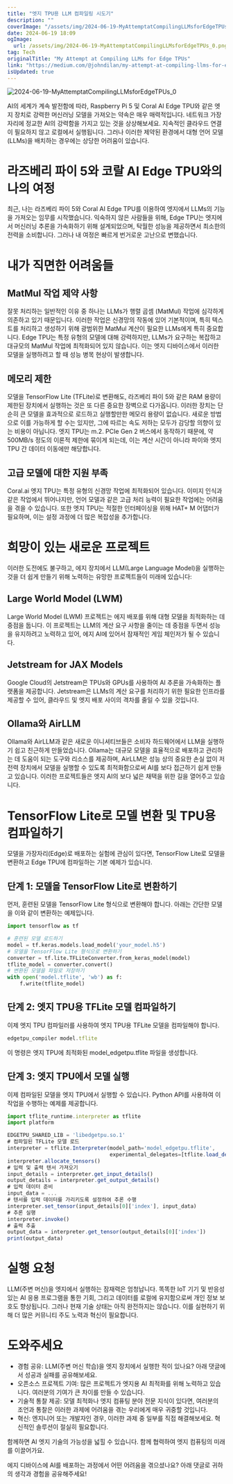 ```yaml
---
title: "엣지 TPU용 LLM 컴파일링 시도기"
description: ""
coverImage: "/assets/img/2024-06-19-MyAttemptatCompilingLLMsforEdgeTPUs_0.png"
date: 2024-06-19 18:09
ogImage:
  url: /assets/img/2024-06-19-MyAttemptatCompilingLLMsforEdgeTPUs_0.png
tag: Tech
originalTitle: "My Attempt at Compiling LLMs for Edge TPUs"
link: "https://medium.com/@johndilan/my-attempt-at-compiling-llms-for-edge-tpus-897a62b4ce11"
isUpdated: true
---
```


![2024-06-19-MyAttemptatCompilingLLMsforEdgeTPUs_0](/assets/img/2024-06-19-MyAttemptatCompilingLLMsforEdgeTPUs_0.png)

AI의 세계가 계속 발전함에 따라, Raspberry Pi 5 및 Coral AI Edge TPU와 같은 엣지 장치로 강력한 머신러닝 모델을 가져오는 약속은 매우 매력적입니다. 네트워크 가장자리에 정교한 AI의 강력함을 가지고 있는 것을 상상해보세요. 지속적인 클라우드 연결이 필요하지 않고 로컬에서 실행됩니다. 그러나 이러한 제약된 환경에서 대형 언어 모델(LLMs)을 배치하는 경우에는 상당한 어려움이 있습니다.

# 라즈베리 파이 5와 코랄 AI Edge TPU와의 나의 여정

최근, 나는 라즈베리 파이 5와 Coral AI Edge TPU를 이용하여 엣지에서 LLMs의 기능을 가져오는 임무를 시작했습니다. 익숙하지 않은 사람들을 위해, Edge TPU는 엣지에서 머신러닝 추론을 가속화하기 위해 설계되었으며, 탁월한 성능을 제공하면서 최소한의 전력을 소비합니다. 그러나 내 여정은 빠르게 번거로운 고난으로 변했습니다.

<!-- cozy-coder - 수평 -->

<ins class="adsbygoogle"
     style="display:block"
     data-ad-client="ca-pub-4877378276818686"
     data-ad-slot="1107185301"
     data-ad-format="auto"
     data-full-width-responsive="true"></ins>

<script>
     (adsbygoogle = window.adsbygoogle || []).push({});
</script>

# 내가 직면한 어려움들

## MatMul 작업 제약 사항

잘못 처리하는 일반적인 이유 중 하나는 LLMs가 행렬 곱셈 (MatMul) 작업에 심각하게 의존하고 있기 때문입니다. 이러한 작업은 신경망의 작동에 있어 기본적이며, 특히 텍스트를 처리하고 생성하기 위해 광범위한 MatMul 계산이 필요한 LLMs에게 특히 중요합니다. Edge TPU는 특정 유형의 모델에 대해 강력하지만, LLMs가 요구하는 복잡하고 대규모의 MatMul 작업에 최적화되어 있지 않습니다. 이는 엣지 디바이스에서 이러한 모델을 실행하려고 할 때 성능 병목 현상이 발생합니다.

## 메모리 제한

<!-- cozy-coder - 수평 -->

<ins class="adsbygoogle"
     style="display:block"
     data-ad-client="ca-pub-4877378276818686"
     data-ad-slot="1107185301"
     data-ad-format="auto"
     data-full-width-responsive="true"></ins>

<script>
     (adsbygoogle = window.adsbygoogle || []).push({});
</script>

모델을 TensorFlow Lite (TFLite)로 변환해도, 라즈베리 파이 5와 같은 RAM 용량이 제한된 장치에서 실행하는 것은 또 다른 중요한 장벽으로 다가옵니다. 이러한 장치는 단순히 큰 모델을 효과적으로 로드하고 실행할만한 메모리 용량이 없습니다. 새로운 방법으로 이를 가능하게 할 수는 있지만, 그에 따르는 속도 저하는 모두가 감당할 의향이 있는 비용이 아닙니다. 엣지 TPU는 m.2. PCIe Gen 2 버스에서 동작하기 때문에, 약 500MB/s 정도의 이론적 제한에 묶이게 되는데, 이는 계산 시간이 아니라 파이와 엣지 TPU 간 데이터 이동에만 해당합니다.

## 고급 모델에 대한 지원 부족

Coral.ai 엣지 TPU는 특정 유형의 신경망 작업에 최적화되어 있습니다. 이미지 인식과 같은 작업에서 뛰어나지만, 언어 모델과 같은 고급 처리 능력이 필요한 작업에는 어려움을 겪을 수 있습니다. 또한 엣지 TPU는 적절한 인터페이싱을 위해 HAT+ M 어댑터가 필요하며, 이는 설정 과정에 더 많은 복잡성을 추가합니다.

# 희망이 있는 새로운 프로젝트

<!-- cozy-coder - 수평 -->

<ins class="adsbygoogle"
     style="display:block"
     data-ad-client="ca-pub-4877378276818686"
     data-ad-slot="1107185301"
     data-ad-format="auto"
     data-full-width-responsive="true"></ins>

<script>
     (adsbygoogle = window.adsbygoogle || []).push({});
</script>

이러한 도전에도 불구하고, 에지 장치에서 LLM(Large Language Model)을 실행하는 것을 더 쉽게 만들기 위해 노력하는 유망한 프로젝트들이 미래에 있습니다:

## Large World Model (LWM)

Large World Model (LWM) 프로젝트는 에지 배포를 위해 대형 모델을 최적화하는 데 중점을 둡니다. 이 프로젝트는 LLM의 계산 요구 사항을 줄이는 데 중점을 두면서 성능을 유지하려고 노력하고 있어, 에지 AI에 있어서 잠재적인 게임 체인저가 될 수 있습니다.

## Jetstream for JAX Models

<!-- cozy-coder - 수평 -->

<ins class="adsbygoogle"
     style="display:block"
     data-ad-client="ca-pub-4877378276818686"
     data-ad-slot="1107185301"
     data-ad-format="auto"
     data-full-width-responsive="true"></ins>

<script>
     (adsbygoogle = window.adsbygoogle || []).push({});
</script>

Google Cloud의 Jetstream은 TPUs와 GPUs를 사용하여 AI 추론을 가속화하는 플랫폼을 제공합니다. Jetstream은 LLMs의 계산 요구를 처리하기 위한 필요한 인프라를 제공할 수 있어, 클라우드 및 엣지 배포 사이의 격차를 줄일 수 있을 것입니다.

## Ollama와 AirLLM

Ollama와 AirLLM과 같은 새로운 이니셔티브들은 소비자 하드웨어에서 LLM을 실행하기 쉽고 친근하게 만들었습니다. Ollama는 대규모 모델을 효율적으로 배포하고 관리하는 데 도움이 되는 도구와 리소스를 제공하며, AirLLM은 성능 상의 중요한 손실 없이 저전력 장치에서 모델을 실행할 수 있도록 최적화함으로써 AI를 보다 접근하기 쉽게 만들고 있습니다. 이러한 프로젝트들은 엣지 AI의 보다 넓은 채택을 위한 길을 열어주고 있습니다.

# TensorFlow Lite로 모델 변환 및 TPU용 컴파일하기

<!-- cozy-coder - 수평 -->

<ins class="adsbygoogle"
     style="display:block"
     data-ad-client="ca-pub-4877378276818686"
     data-ad-slot="1107185301"
     data-ad-format="auto"
     data-full-width-responsive="true"></ins>

<script>
     (adsbygoogle = window.adsbygoogle || []).push({});
</script>

모델을 가장자리(Edge)로 배포하는 실험에 관심이 있다면, TensorFlow Lite로 모델을 변환하고 Edge TPU에 컴파일하는 기본 예제가 있습니다.

## 단계 1: 모델을 TensorFlow Lite로 변환하기

먼저, 훈련된 모델을 TensorFlow Lite 형식으로 변환해야 합니다. 아래는 간단한 모델을 이와 같이 변환하는 예제입니다.

```python
import tensorflow as tf

# 훈련된 모델 로드하기
model = tf.keras.models.load_model('your_model.h5')
# 모델을 TensorFlow Lite 형식으로 변환하기
converter = tf.lite.TFLiteConverter.from_keras_model(model)
tflite_model = converter.convert()
# 변환된 모델을 파일로 저장하기
with open('model.tflite', 'wb') as f:
    f.write(tflite_model)
```

<!-- cozy-coder - 수평 -->

<ins class="adsbygoogle"
     style="display:block"
     data-ad-client="ca-pub-4877378276818686"
     data-ad-slot="1107185301"
     data-ad-format="auto"
     data-full-width-responsive="true"></ins>

<script>
     (adsbygoogle = window.adsbygoogle || []).push({});
</script>

## 단계 2: 엣지 TPU용 TFLite 모델 컴파일하기

이제 엣지 TPU 컴파일러를 사용하여 엣지 TPU용 TFLite 모델을 컴파일해야 합니다.

```js
edgetpu_compiler model.tflite
```

이 명령은 엣지 TPU에 최적화된 model_edgetpu.tflite 파일을 생성합니다.

<!-- cozy-coder - 수평 -->

<ins class="adsbygoogle"
     style="display:block"
     data-ad-client="ca-pub-4877378276818686"
     data-ad-slot="1107185301"
     data-ad-format="auto"
     data-full-width-responsive="true"></ins>

<script>
     (adsbygoogle = window.adsbygoogle || []).push({});
</script>

## 단계 3: 엣지 TPU에서 모델 실행

이제 컴파일된 모델을 엣지 TPU에서 실행할 수 있습니다. Python API를 사용하여 이 작업을 수행하는 예제를 제공합니다.

```js
import tflite_runtime.interpreter as tflite
import platform

EDGETPU_SHARED_LIB = 'libedgetpu.so.1'
# 컴파일된 TFLite 모델 로드
interpreter = tflite.Interpreter(model_path='model_edgetpu.tflite',
                                 experimental_delegates=[tflite.load_delegate(EDGETPU_SHARED_LIB)])
interpreter.allocate_tensors()
# 입력 및 출력 텐서 가져오기
input_details = interpreter.get_input_details()
output_details = interpreter.get_output_details()
# 입력 데이터 준비
input_data = ...
# 텐서를 입력 데이터를 가리키도록 설정하여 추론 수행
interpreter.set_tensor(input_details[0]['index'], input_data)
# 추론 실행
interpreter.invoke()
# 출력 추출
output_data = interpreter.get_tensor(output_details[0]['index'])
print(output_data)
```

# 실행 요청

<!-- cozy-coder - 수평 -->

<ins class="adsbygoogle"
     style="display:block"
     data-ad-client="ca-pub-4877378276818686"
     data-ad-slot="1107185301"
     data-ad-format="auto"
     data-full-width-responsive="true"></ins>

<script>
     (adsbygoogle = window.adsbygoogle || []).push({});
</script>

LLM(주변 머신)을 엣지에서 실행하는 잠재력은 엄청납니다. 똑똑한 IoT 기기 및 반응성 있는 AI 응용 프로그램을 통한 기회, 그리고 데이터를 로컬에 유지함으로써 개인 정보 보호도 향상됩니다. 그러나 현재 기술 상태는 아직 완전하지는 않습니다. 이를 실현하기 위해 더 많은 커뮤니티 주도 노력과 혁신이 필요합니다.

# 도와주세요

- 경험 공유: LLM(주변 머신 학습)을 엣지 장치에서 실행한 적이 있나요? 아래 댓글에서 성공과 실패를 공유해보세요.
- 오픈소스 프로젝트 기여: 많은 프로젝트가 엣지용 AI 최적화를 위해 노력하고 있습니다. 여러분의 기여가 큰 차이를 만들 수 있습니다.
- 기술적 통찰 제공: 모델 최적화나 엣지 컴퓨팅 분야 전문 지식이 있다면, 여러분의 조언과 통찰은 이러한 과제에 어려움을 겪는 우리에게 매우 귀중할 것입니다.
- 혁신: 엔지니어 또는 개발자인 경우, 이러한 과제 중 일부를 직접 해결해보세요. 혁신적인 솔루션이 절실히 필요합니다.

함께하면 AI 엣지 기술의 가능성을 넓힐 수 있습니다. 함께 협력하여 엣지 컴퓨팅의 미래를 이끌어가요.

<!-- cozy-coder - 수평 -->

<ins class="adsbygoogle"
     style="display:block"
     data-ad-client="ca-pub-4877378276818686"
     data-ad-slot="1107185301"
     data-ad-format="auto"
     data-full-width-responsive="true"></ins>

<script>
     (adsbygoogle = window.adsbygoogle || []).push({});
</script>

에지 디바이스에 AI를 배포하는 과정에서 어떤 어려움을 겪으셨나요? 아래 댓글로 귀하의 생각과 경험을 공유해주세요!
